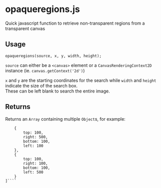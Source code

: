 # opaqueregions.js
Quick javascript function to retrieve non-transparent regions from a transparent canvas

## Usage
`opaqueregions(source, x, y, width, height);`

`source` can either be a `<canvas>` element or a `CanvasRenderingContext2D` instance (ie. `canvas.getContext('2d')`)

`x` and `y` are the starting coordinates for the search while `width` and `height` indicate the size of the search box.  
These can be left blank to search the entire image.

## Returns
Returns an `Array` containing multiple `Object`s, for example:
````[
	{
		top: 100,
		right: 500,
		bottom: 100,
		left: 100
	},
	{
		top: 100,
		right: 100,
		bottom: 100,
		left: 500
	}
]````
